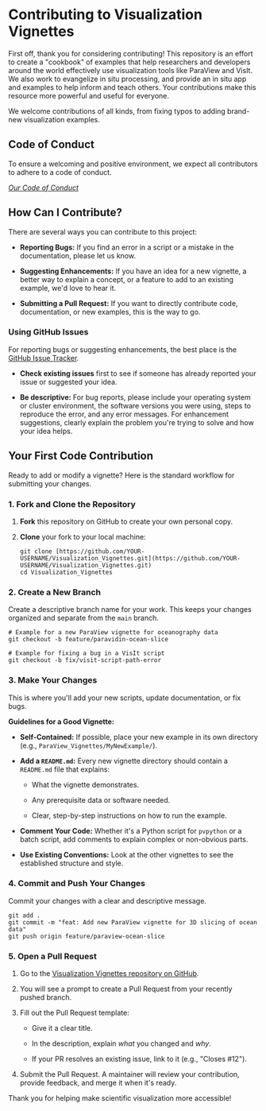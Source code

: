 # Contributing to Visualization Vignettes

First off, thank you for considering contributing! This repository is an effort to create a "cookbook" of examples that help researchers and developers around the world effectively use visualization tools like ParaView and VisIt. We also work to evangelize in situ processing, and provide an in situ app and examples to help inform and teach others. Your contributions make this resource more powerful and useful for everyone.

We welcome contributions of all kinds, from fixing typos to adding brand-new visualization examples.

## Code of Conduct

To ensure a welcoming and positive environment, we expect all contributors to adhere to a code of conduct.

[*Our Code of Conduct*](https://www.google.com/search?q=CODE_OF_CONDUCT.md)

## How Can I Contribute?

There are several ways you can contribute to this project:

* **Reporting Bugs:** If you find an error in a script or a mistake in the documentation, please let us know.

* **Suggesting Enhancements:** If you have an idea for a new vignette, a better way to explain a concept, or a feature to add to an existing example, we'd love to hear it.

* **Submitting a Pull Request:** If you want to directly contribute code, documentation, or new examples, this is the way to go.

### Using GitHub Issues

For reporting bugs or suggesting enhancements, the best place is the [GitHub Issue Tracker](https://www.google.com/search?q=https://github.com/jameskress/Visualization_Vignettes/issues).

* **Check existing issues** first to see if someone has already reported your issue or suggested your idea.

* **Be descriptive:** For bug reports, please include your operating system or cluster environment, the software versions you were using, steps to reproduce the error, and any error messages. For enhancement suggestions,
clearly explain the problem you're trying to solve and how your idea helps.

## Your First Code Contribution

Ready to add or modify a vignette? Here is the standard workflow for submitting your changes.

### 1. Fork and Clone the Repository

1. **Fork** this repository on GitHub to create your own personal copy.

2. **Clone** your fork to your local machine:

   ```
   git clone [https://github.com/YOUR-USERNAME/Visualization_Vignettes.git](https://github.com/YOUR-USERNAME/Visualization_Vignettes.git)
   cd Visualization_Vignettes
   
   ```

### 2. Create a New Branch

Create a descriptive branch name for your work. This keeps your changes organized and separate from the `main` branch.

```
# Example for a new ParaView vignette for oceanography data
git checkout -b feature/paravidin-ocean-slice

# Example for fixing a bug in a VisIt script
git checkout -b fix/visit-script-path-error

```

### 3. Make Your Changes

This is where you'll add your new scripts, update documentation, or fix bugs.

**Guidelines for a Good Vignette:**

* **Self-Contained:** If possible, place your new example in its own directory (e.g., `ParaView_Vignettes/MyNewExample/`).

* **Add a `README.md`:** Every new vignette directory should contain a `README.md` file that explains:

  * What the vignette demonstrates.

  * Any prerequisite data or software needed.

  * Clear, step-by-step instructions on how to run the example.

* **Comment Your Code:** Whether it's a Python script for `pvpython` or a batch script, add comments to explain complex or non-obvious parts.

* **Use Existing Conventions:** Look at the other vignettes to see the established structure and style.

### 4. Commit and Push Your Changes

Commit your changes with a clear and descriptive message.

```
git add .
git commit -m "feat: Add new ParaView vignette for 3D slicing of ocean data"
git push origin feature/paraview-ocean-slice

```

### 5. Open a Pull Request

1. Go to the [Visualization Vignettes repository on GitHub](https://www.google.com/search?q=https://github.com/jameskress/Visualization_Vignettes).

2. You will see a prompt to create a Pull Request from your recently pushed branch.

3. Fill out the Pull Request template:

   * Give it a clear title.

   * In the description, explain *what* you changed and *why*.

   * If your PR resolves an existing issue, link to it (e.g., "Closes #12").

4. Submit the Pull Request. A maintainer will review your contribution, provide feedback, and merge it when it's ready.

Thank you for helping make scientific visualization more accessible!